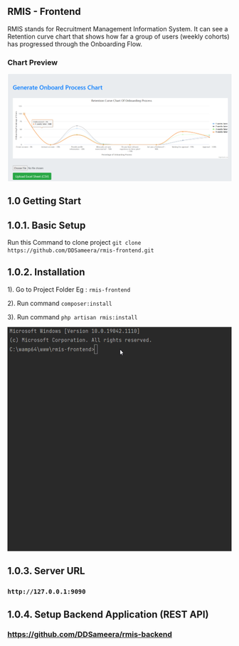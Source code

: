 ## RMIS - Frontend

RMIS stands for Recruitment Management Information System. It can see a Retention curve chart that shows how far a group of users (weekly cohorts) has progressed through the Onboarding Flow.

### Chart Preview
<img src="https://raw.githubusercontent.com/DDSameera/rmis-frontend/master/public/assets/img/screen.png"/>

## 1.0 Getting Start

## 1.0.1. Basic Setup

Run this Command to clone project
   `git clone https://github.com/DDSameera/rmis-frontend.git`


## 1.0.2. Installation
1). Go to Project Folder Eg : `rmis-frontend`

2). Run command `composer:install`

3). Run command ``php artisan rmis:install``


<img alt="Command_Practice" src="https://raw.githubusercontent.com/DDSameera/rmis-frontend/master/public/assets/img/rmis_setup..gif"/>

## 1.0.3. Server URL

### ``http://127.0.0.1:9090``

## 1.0.4. Setup Backend Application (REST API)

### https://github.com/DDSameera/rmis-backend